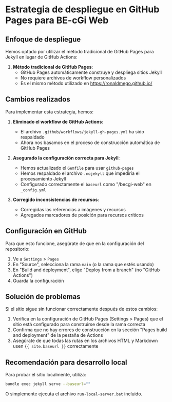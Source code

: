 # Estrategia de despliegue en GitHub Pages para BE-cGi Web

## Enfoque de despliegue

Hemos optado por utilizar el método tradicional de GitHub Pages para Jekyll en lugar de GitHub Actions:

1. **Método tradicional de GitHub Pages**:
   - GitHub Pages automáticamente construye y despliega sitios Jekyll
   - No requiere archivos de workflow personalizados
   - Es el mismo método utilizado en https://ronaldmego.github.io/

## Cambios realizados

Para implementar esta estrategia, hemos:

1. **Eliminado el workflow de GitHub Actions**:
   - El archivo `.github/workflows/jekyll-gh-pages.yml` ha sido respaldado
   - Ahora nos basamos en el proceso de construcción automática de GitHub Pages

2. **Asegurado la configuración correcta para Jekyll**:
   - Hemos actualizado el `Gemfile` para usar `github-pages`
   - Hemos respaldado el archivo `.nojekyll` que impediría el procesamiento Jekyll
   - Configurado correctamente el `baseurl` como "/becgi-web" en `_config.yml`

3. **Corregido inconsistencias de recursos**:
   - Corregidas las referencias a imágenes y recursos
   - Agregados marcadores de posición para recursos críticos

## Configuración en GitHub

Para que esto funcione, asegúrate de que en la configuración del repositorio:

1. Ve a `Settings` > `Pages`
2. En "Source", selecciona la rama `main` (o la rama que estés usando)
3. En "Build and deployment", elige "Deploy from a branch" (no "GitHub Actions")
4. Guarda la configuración

## Solución de problemas

Si el sitio sigue sin funcionar correctamente después de estos cambios:

1. Verifica en la configuración de GitHub Pages (Settings > Pages) que el sitio está configurado para construirse desde la rama correcta
2. Confirma que no hay errores de construcción en la sección "Pages build and deployment" de la pestaña de Actions
3. Asegúrate de que todas las rutas en los archivos HTML y Markdown usen `{{ site.baseurl }}` correctamente

## Recomendación para desarrollo local

Para probar el sitio localmente, utiliza:

```bash
bundle exec jekyll serve --baseurl=""
```

O simplemente ejecuta el archivo `run-local-server.bat` incluido.
